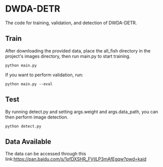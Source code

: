 # DWDA-DETR
The code for training, validation, and detection of DWDA-DETR.

## Train
After downloading the provided data, place the all_fish directory in the project's images directory, then run main.py to start training.
```
python main.py
```
If you want to perform validation, run:
```
python main.py --eval
```


## Test
By running detect.py and setting args.weight and args.data_path, you can then perform image detection.

```
python detect.py
```  

## Data Available
The data can be accessed through this link:https://pan.baidu.com/s/1ofDXSHR_FVjlLP3mAfEgqw?pwd=kaid

